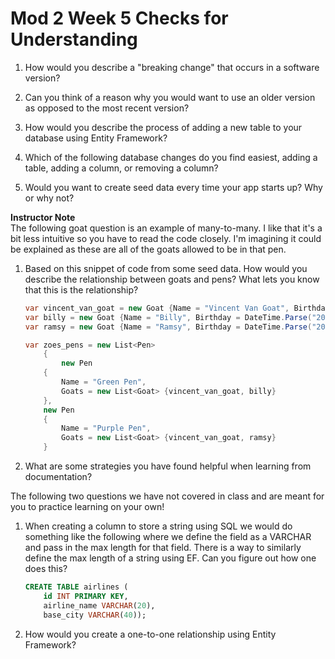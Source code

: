 # Mod 2 Week 5 Checks for Understanding

1. How would you describe a "breaking change" that occurs in a software version?

1. Can you think of a reason why you would want to use an older version as opposed to the most recent version?

1. How would you describe the process of adding a new table to your database using Entity Framework?

1. Which of the following database changes do you find easiest, adding a table, adding a column, or removing a column?

1. Would you want to create seed data every time your app starts up? Why or why not?

<aside class="instructor-notes">
    <p><strong>Instructor Note</strong><br>The following goat question is an example of many-to-many. I like that it's a bit less intuitive so you have to read the code closely. I'm imagining it could be explained as these are all of the goats allowed to be in that pen. </p>
</aside>

1. Based on this snippet of code from some seed data. How would you describe the relationship between goats and pens? What lets you know that this is the relationship?

    ```C#
    var vincent_van_goat = new Goat {Name = "Vincent Van Goat", Birthday = DateTime.Parse("2008-06-15T13:45:30-07:00").ToUniversalTime()};
    var billy = new Goat {Name = "Billy", Birthday = DateTime.Parse("2021-01-15T11:45:02-07:00").ToUniversalTime()};
    var ramsy = new Goat {Name = "Ramsy", Birthday = DateTime.Parse("2010-01-15T11:45:02-07:00").ToUniversalTime()};

    var zoes_pens = new List<Pen>
        {
            new Pen
        {
            Name = "Green Pen",
            Goats = new List<Goat> {vincent_van_goat, billy}
        },
        new Pen
        {
            Name = "Purple Pen",
            Goats = new List<Goat> {vincent_van_goat, ramsy}
        }
    ```

1. What are some strategies you have found helpful when learning from documentation?

The following two questions we have not covered in class and are meant for you to practice learning on your own!

1. When creating a column to store a string using SQL we would do something like the following where we define the field as a VARCHAR and pass in the max length for that field. There is a way to similarly define the max length of a string using EF. Can you figure out how one does this?

    ```SQL
    CREATE TABLE airlines (
        id INT PRIMARY KEY, 
        airline_name VARCHAR(20), 
        base_city VARCHAR(40));

    ```

1. How would you create a one-to-one relationship using Entity Framework?